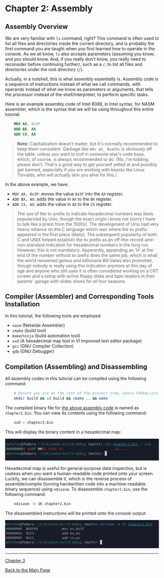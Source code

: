# Chapter 2: Assembly

## Assembly Overview

We are very familiar with `ls` command, right?
This command is often used to list all files and directories inside the current directory,
and is probably the first command you are taught when you first learned how to operate in
the console.
As we all know, `ls` also accepts parameters (assuming you know, and you should know.
And, if you really don't know, you really need to reconsider before continuing further),
such as a `/`, to list all files and directories under the root directory (`/`).

Actually, in a nutshell, this is what assembly essentially is.
Assembly code is a sequence of instructions instead of what we call commands,
with operands instead of what we know as parameters or arguments, that tells the processor
instead of the shell/interpreter, to perform specific tasks.

Here is an example assembly code of Intel 8086, in Intel syntax, for NASM assembler,
which is the syntax that we will be using throughout this entire tutorial:

<a id="assembly-code"></a>

```nasm
    MOV AX, 0x3F
    ADD BX, AX
    ADD CX, AX
```

> **Note:** Capitalization doesn't matter, but it's normally recommended to keep them
> consistent.
> Garbage like `mOv aX, 0xaFDc` is obviously off the table, unless you want to troll in
> someone else's code base, which, of course, is always recommended to do.
> (No, I'm kidding, please don't. That's a good way to get yourself yelled at and possibly
> get banned, especially if you are working with beasts like Linus Torvalds, who will
> actually skin you alive for this.)

In the above example, we have:

- `MOV AX, 0x3F`: moves the value `0x3F` into the `AX` register.
- `ADD BX, AX`: adds the value in `AX` to the `BX` register.
- `ADD CX, AX`: adds the value in `AX` to the `CX` register.

> The use of the `0x` prefix to indicate hexadecimal numbers was likely
> popularized by Unix, though the exact origin I know not (sorry I have to talk like a
> priest from the 1500s).
> The development of Unix had very heavy reliance on the C language which was where the `0x`
> prefix appeared in the first place (likely).
> The subsequent popularity of both C and UNIX helped establish the `0x` prefix as
> an off-the-record-and-non-standard indication for hexadecimal numbers in the long run.
> However, this is not mandatory.
> Apparently, appending an 'H' at the end of the number without `0x` prefix does the same job,
> which is what the world renowned genius and billionaire Bill Gates also promoted,
> though nobody is really using this indication anymore at this day of age and anyone
> who still uses it is often considered working on a CRT screen and a setup with active
> floppy disks and tape readers in their parents' garage with slides shoes for all four
> seasons.

## Compiler (Assembler) and Corresponding Tools Installation

In this tutorial, the following tools are employed:

- `nasm` (Netwide Assembler)
- `cmake` (build tool)
- `make`/`ninja` (build automation tool)
- `xxd` (A hexadecimal map tool in VI Improved text editor package)
- `gcc` (GNU Compiler Collection)
- `gdb` (GNU Debugger)

## Compilation (Assembling) and Disassembling

All assembly codes in this tutorial can be compiled using the following command:

```bash
    # Ensure you are at the root of the project tree, where CMakeLists.txt located
    mkdir build && cd build && cmake .. && make
```

The compiled binary file for [the above assembly code](#assembly-code)
is named as `chapter2.bin`. You can view its contents using the following command:

```bash
    xxd < chapter2.bin
```

This will display the binary content in a hexadecimal map:

![Hexadecimal Dump of chapter2.bin](cat_chapter2_bin_xxd.png)

Hexadecimal map is useful for general-purpose data inspection, but is useless
when you want a human-readable code printed onto your screen.
Luckily, we can disassemble it, which is the reverse process of assemble/compile
(turning handwritten code into a machine-readable binary sequence) using `ndisasm`.
To disassemble `chapter2.bin`, use the following command:

```bash
    ndisasm -b 16 chapter2.bin
```

The disassembled instructions will be printed onto the console output:

![Disassembled Code Example](ndisasm_b_16_chapter2_bin.png)

---

[Chapter 3](3_qemu.md)

[Back to the Main Page](../README.md)
